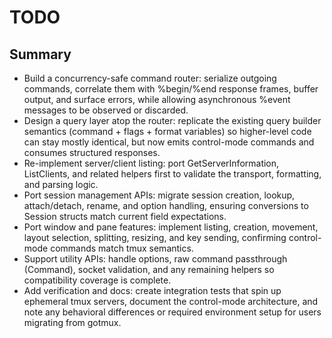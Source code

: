 # TODO

## Summary
- Build a concurrency-safe command router: serialize outgoing commands,
  correlate them with %begin/%end response frames, buffer output, and surface
  errors, while allowing asynchronous %event messages to be observed or
  discarded.
- Design a query layer atop the router: replicate the existing query builder
  semantics (command + flags + format variables) so higher-level code can stay
  mostly identical, but now emits control-mode commands and consumes structured
  responses.
- Re-implement server/client listing: port GetServerInformation, ListClients,
  and related helpers first to validate the transport, formatting, and parsing
  logic.
- Port session management APIs: migrate session creation, lookup,
  attach/detach, rename, and option handling, ensuring conversions to Session
  structs match current field expectations.
- Port window and pane features: implement listing, creation, movement, layout
  selection, splitting, resizing, and key sending, confirming control-mode
  commands match tmux semantics.
- Support utility APIs: handle options, raw command passthrough (Command),
  socket validation, and any remaining helpers so compatibility coverage is
  complete.
- Add verification and docs: create integration tests that spin up ephemeral
  tmux servers, document the control-mode architecture, and note any behavioral
  differences or required environment setup for users migrating from gotmux.
